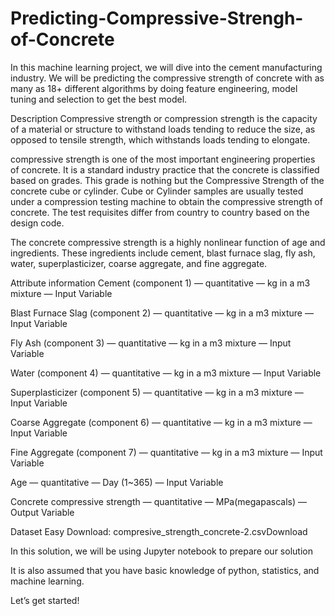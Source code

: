 # Predicting-Compressive-Strengh-of-Concrete

In this machine learning project, we will dive into the cement manufacturing industry. We will be predicting the compressive strength of concrete with as many as 18+ different algorithms by doing feature engineering, model tuning and selection to get the best model.



Description
Compressive strength or compression strength is the capacity of a material or structure to withstand loads tending to reduce the size, as opposed to tensile strength, which withstands loads tending to elongate.

compressive strength is one of the most important engineering properties of concrete. It is a standard industry practice that the concrete is classified based on grades. This grade is nothing but the Compressive Strength of the concrete cube or cylinder. Cube or Cylinder samples are usually tested under a compression testing machine to obtain the compressive strength of concrete. The test requisites differ from country to country based on the design code.

The concrete compressive strength is a highly nonlinear function of age and ingredients. These ingredients include cement, blast furnace slag, fly ash, water, superplasticizer, coarse aggregate, and fine aggregate.



Attribute information
Cement (component 1) — quantitative — kg in a m3 mixture — Input Variable

Blast Furnace Slag (component 2) — quantitative — kg in a m3 mixture — Input Variable

Fly Ash (component 3) — quantitative — kg in a m3 mixture — Input Variable

Water (component 4) — quantitative — kg in a m3 mixture — Input Variable

Superplasticizer (component 5) — quantitative — kg in a m3 mixture — Input Variable

Coarse Aggregate (component 6) — quantitative — kg in a m3 mixture — Input Variable

Fine Aggregate (component 7) — quantitative — kg in a m3 mixture — Input Variable

Age — quantitative — Day (1~365) — Input Variable

Concrete compressive strength — quantitative — MPa(megapascals) — Output Variable

Dataset
Easy Download:
compresive_strength_concrete-2.csvDownload



In this solution, we will be using Jupyter notebook to prepare our solution

It is also assumed that you have basic knowledge of python, statistics, and machine learning.

Let’s get started!
